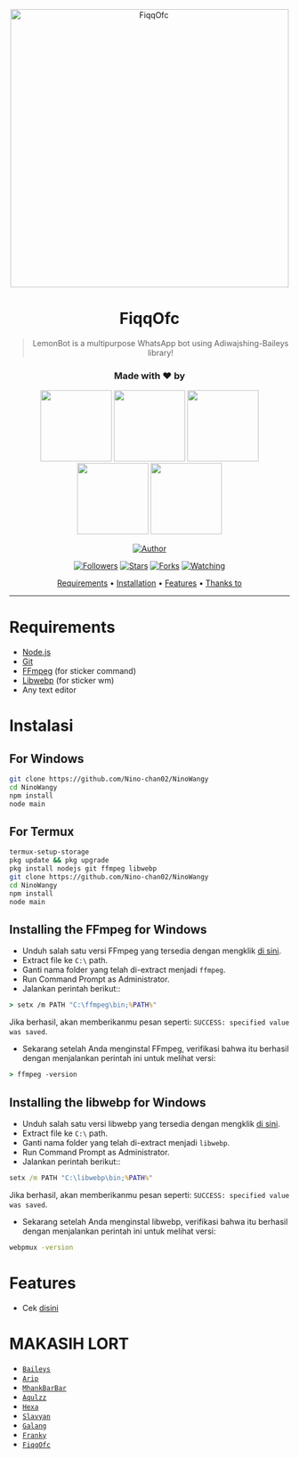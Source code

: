 <div align="center">
<img src="https://telegra.ph/file/2a2afd2190efa56d8fbf1.jpg" alt="FiqqOfc" width="500" />

# FiqqOfc

> LemonBot is a multipurpose WhatsApp bot using Adiwajshing-Baileys library!
>
>

<h3 align="center">Made with ❤️ by</h3>
<p align="center">
  <a href="https://github.com/Nino-chan02"><img src="https://avatars.githubusercontent.com/u/81684610?s=400&u=25765902db0b709938966cf4127ac11af5eafb5d&v=4" height="128" width="128" /></a>
  <a href="https://github.com/Akkun3704"><img src="https://avatars.githubusercontent.com/u/75048902?s=400&v=4" height="128" width="128" /></a>
  <a href="https://github.com/zennn08"><img src="https://avatars.githubusercontent.com/u/75623219?s=400&u=8934104bf58533111f2f4cef7be5d72ebb79d75c&v=4" height="128" width="128" /></a>
  <a href="https://github.com/SlavyanDesu"><img src="https://avatars3.githubusercontent.com/u/28254882?s=400&u=29439908cd661d11443391cb74f5b07267b71117&v=4" height="128" width="128" /></a>
  <a href="https://github.com/Zobin33"><img src="https://avatars.githubusercontent.com/u/48700650?s=400&u=365f732cd3fc09ce75f6556715a00386005db57c&v=4" height="128" width="128" /></a>
</p>

<p align="center">
  <a href="https://github.com/Nino-chan02"><img title="Author" src="https://img.shields.io/badge/Author-Marz-purple.svg?style=for-the-badge&logo=github" /></a>
</p>
<p align="center">
<a href="https://github.com/Nino-chan02/followers"><img title="Followers" src="https://img.shields.io/github/followers/Nino-chan02?color=blue&style=flat-square"></a>
<a href="https://github.com/Nino-chan02/megumikato2/stargazers/"><img title="Stars" src="https://img.shields.io/github/stars/Nino-chan02/NinoWangy?color=red&style=flat-square"></a>
<a href="https://github.com/Nino-chan02/megumikato2/network/members"><img title="Forks" src="https://img.shields.io/github/forks/Nino-chan02/NinoWangy?color=red&style=flat-square"></a>
<a href="https://github.com/Nino-chan02/megumikato2/watchers"><img title="Watching" src="https://img.shields.io/github/watchers/Nino-chan02/NinoWangy?label=Watchers&color=blue&style=flat-square"></a>
</p>

<p align="center">
  <a href="https://github.com/Nino-chan02/NinoWangy#requirements">Requirements</a> •
  <a href="https://github.com/Nino-chan02/NinoWangy#instalasi">Installation</a> •
  <a href="https://github.com/Nino-chan02/NinoWangy#features">Features</a> •
  <a href="https://github.com/Nino-chan02/NinoWangy#thanks-to">Thanks to</a>
</p>
</div>


---



# Requirements
* [Node.js](https://nodejs.org/en/)
* [Git](https://git-scm.com/downloads)
* [FFmpeg](https://github.com/BtbN/FFmpeg-Builds/releases) (for sticker command)
* [Libwebp](https://developers.google.com/speed/webp/download) (for sticker wm)
* Any text editor

# Instalasi
## For Windows
```bash
git clone https://github.com/Nino-chan02/NinoWangy
cd NinoWangy
npm install
node main
```
## For Termux
```bash
termux-setup-storage
pkg update && pkg upgrade
pkg install nodejs git ffmpeg libwebp 
git clone https://github.com/Nino-chan02/NinoWangy
cd NinoWangy
npm install
node main
```

## Installing the FFmpeg for Windows
* Unduh salah satu versi FFmpeg yang tersedia dengan mengklik [di sini](https://github.com/BtbN/FFmpeg-Builds/releases).
* Extract file ke `C:\` path.
* Ganti nama folder yang telah di-extract menjadi `ffmpeg`.
* Run Command Prompt as Administrator.
* Jalankan perintah berikut::
```cmd
> setx /m PATH "C:\ffmpeg\bin;%PATH%"
```
Jika berhasil, akan memberikanmu pesan seperti: `SUCCESS: specified value was saved`.
* Sekarang setelah Anda menginstal FFmpeg, verifikasi bahwa itu berhasil dengan menjalankan perintah ini untuk melihat versi:
```cmd
> ffmpeg -version
```


## Installing the libwebp for Windows
* Unduh salah satu versi libwebp yang tersedia dengan mengklik [di sini](https://developers.google.com/speed/webp/download).
* Extract file ke `C:\` path.
* Ganti nama folder yang telah di-extract menjadi `libwebp`.
* Run Command Prompt as Administrator.
* Jalankan perintah berikut::
```cmd
setx /m PATH "C:\libwebp\bin;%PATH%"
```
Jika berhasil, akan memberikanmu pesan seperti: `SUCCESS: specified value was saved`.
* Sekarang setelah Anda menginstal libwebp, verifikasi bahwa itu berhasil dengan menjalankan perintah ini untuk melihat versi:
```cmd
webpmux -version
```

# Features
- Cek [disini](https://github.com/Nino-chan02/NinoWangyy/blob/main/message/help.js)

# MAKASIH LORT
* [`Baileys`](https://github.com/adiwajshing/Baileys)
* [`Arip`](https://github.com/Akkun3704)
* [`MhankBarBar`](https://github.com/MhankBarBar)
* [`Aqulzz`](https://github.com/zennn08)
* [`Hexa`](https://github.com/Hexagonz)
* [`Slavyan`](https://github.com/SlavyanDesu)
* [`Galang`](https://github.com/Zobin33)
* [`Franky`](https://github.com/Frankysolo)
* [`FiqqOfc`](https://github.com/SAIPHS)
